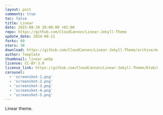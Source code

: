 ```yaml
---
layout: post
comments: true
toc: false
title: Linear
date: 2015-08-20 20:00:00 +01:00
repo: https://github.com/CloudCannon/Linear-Jekyll-Theme
update_date: 2024-08-11
forks: 60
stars: 38
download: https://github.com/CloudCannon/Linear-Jekyll-Theme/archive/master.zip
author: Template
thumbnail: linear.webp
license: CC-BY-3.0
license_link: https://github.com/CloudCannon/Linear-Jekyll-Theme/blob/master/LICENSE.txt
carousel:
  - 'screenshot-1.png'
  - 'screenshot-2.png'
  - 'screenshot-3.png'
  - 'screenshot-4.png'
  - 'screenshot-5.png'
---
```


Linear theme.
